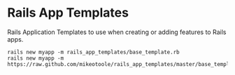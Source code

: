 # Rails App Templates
Rails Application Templates to use when creating or adding features to Rails apps.

```
rails new myapp -m rails_app_templates/base_template.rb
rails new myapp -m https://raw.github.com/mikeotoole/rails_app_templates/master/base_template.rb
```
